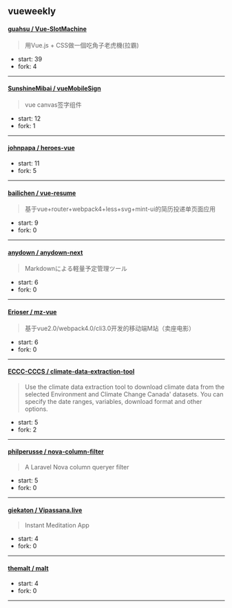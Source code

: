 ## vueweekly

#### [guahsu / Vue-SlotMachine](https://github.com/guahsu/Vue-SlotMachine)

> 用Vue.js + CSS做一個吃角子老虎機(拉霸)

+ start: 39
+ fork: 4

----


#### [SunshineMibai / vueMobileSign](https://github.com/SunshineMibai/vueMobileSign)

> vue canvas签字组件

+ start: 12
+ fork: 1

----


#### [johnpapa / heroes-vue](https://github.com/johnpapa/heroes-vue)

> 

+ start: 11
+ fork: 5

----


#### [bailichen / vue-resume](https://github.com/bailichen/vue-resume)

> 基于vue+router+webpack4+less+svg+mint-ui的简历投递单页面应用

+ start: 9
+ fork: 0

----


#### [anydown / anydown-next](https://github.com/anydown/anydown-next)

> Markdownによる軽量予定管理ツール

+ start: 6
+ fork: 0

----


#### [Erioser / mz-vue](https://github.com/Erioser/mz-vue)

> 基于vue2.0/webpack4.0/cli3.0开发的移动端M站（卖座电影）

+ start: 6
+ fork: 0

----


#### [ECCC-CCCS / climate-data-extraction-tool](https://github.com/ECCC-CCCS/climate-data-extraction-tool)

> Use the climate data extraction tool to download climate data from the selected Environment and Climate Change Canada' datasets. You can specify the date ranges, variables, download format and other options.

+ start: 5
+ fork: 2

----


#### [philperusse / nova-column-filter](https://github.com/philperusse/nova-column-filter)

> A Laravel Nova column queryer filter

+ start: 5
+ fork: 0

----


#### [giekaton / Vipassana.live](https://github.com/giekaton/Vipassana.live)

> Instant Meditation App

+ start: 4
+ fork: 0

----


#### [themalt / malt](https://github.com/themalt/malt)

> 

+ start: 4
+ fork: 0

----

